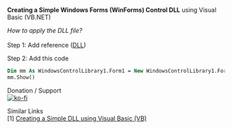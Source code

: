 <b>Creating a Simple Windows Forms (WinForms) Control DLL</b> using Visual Basic (VB.NET)

<i>How to apply the DLL file?</i> <br> <br>
Step 1: Add reference (<a href="https://github.com/ashumeow/Create-WinForms-Control-DLL/tree/master/exe%20_%20x86">DLL</a>)

Step 2: Add this code
```vb
Dim mm As WindowsControlLibrary1.Form1 = New WindowsControlLibrary1.Form1()
mm.Show()
```
Donation / Support <br>
[![ko-fi](https://www.ko-fi.com/img/githubbutton_sm.svg)](https://ko-fi.com/ashumeow)

Similar Links <br>
[1] <a href="https://github.com/Code-Block-Init/Creating-Simple-DLL">Creating a Simple DLL using Visual Basic (VB)</a>
